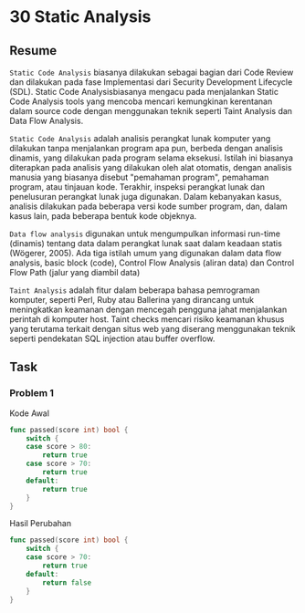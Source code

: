 # 30 Static Analysis

## Resume

`Static Code Analysis` biasanya dilakukan sebagai bagian dari Code Review dan dilakukan pada fase Implementasi dari Security Development Lifecycle (SDL). Static Code Analysisbiasanya mengacu pada menjalankan Static Code Analysis tools yang mencoba mencari kemungkinan kerentanan dalam source code dengan menggunakan teknik seperti Taint Analysis dan Data Flow Analysis.

`Static Code Analysis` adalah analisis perangkat lunak komputer yang dilakukan tanpa menjalankan program apa pun, berbeda dengan analisis dinamis, yang dilakukan pada program selama eksekusi. Istilah ini biasanya diterapkan pada analisis yang dilakukan oleh alat otomatis, dengan analisis manusia yang biasanya disebut "pemahaman program", pemahaman program, atau tinjauan kode. Terakhir, inspeksi perangkat lunak dan penelusuran perangkat lunak juga digunakan. Dalam kebanyakan kasus, analisis dilakukan pada beberapa versi kode sumber program, dan, dalam kasus lain, pada beberapa bentuk kode objeknya.

`Data flow analysis` digunakan untuk mengumpulkan informasi run-time (dinamis) tentang data dalam perangkat lunak saat dalam keadaan statis (Wögerer, 2005). Ada tiga istilah umum yang digunakan dalam data flow analysis, basic block (code), Control Flow Analysis (aliran data) dan Control Flow Path (jalur yang diambil data)

`Taint Analysis` adalah fitur dalam beberapa bahasa pemrograman komputer, seperti Perl, Ruby atau Ballerina yang dirancang untuk meningkatkan keamanan dengan mencegah pengguna jahat menjalankan perintah di komputer host. Taint checks mencari risiko keamanan khusus yang terutama terkait dengan situs web yang diserang menggunakan teknik seperti pendekatan SQL injection atau buffer overflow.

## Task

### Problem 1

Kode Awal

```go
func passed(score int) bool {
    switch {
    case score > 80:
        return true
    case score > 70:
        return true
    default:
        return true
    }
}
```

Hasil Perubahan

```go
func passed(score int) bool {
    switch {
    case score > 70:
        return true
    default:
        return false
    }
}
```
